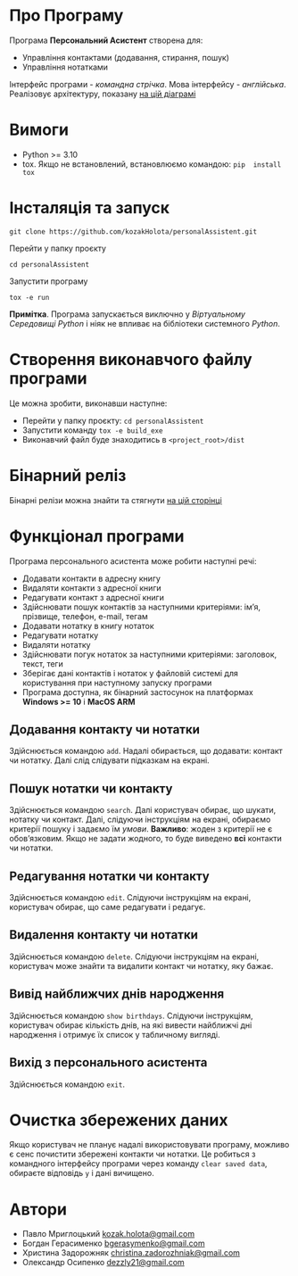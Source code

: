 # Про Програму
Програма **Персональний Асистент** створена для:

- Управління контактами (додавання, стирання, пошук)
- Управління нотатками

Інтерфейс програми - *командна стрічка*. Мова інтерфейсу - *англійська*.
Реалізовує архітектуру, показану [на цій діаграмі](https://drive.google.com/file/d/1PgS8enDG6Ue8GJ1-Bqqjy0K5ZKJR1nob/view?usp=sharing)

# Вимоги
- Python >= 3.10
- tox. Якщо не встановлений, встановлюємо командою: `pip  install tox`
# Інсталяція та запуск

`git clone https://github.com/kozakHolota/personalAssistent.git`

Перейти у папку проєкту

`cd personalAssistent`

Запустити програму

`tox -e run`

**Примітка**. Програма запускається виключно у *Віртуальному Середовищі Python* і ніяк не впливає на бібліотеки системного *Python*.

# Створення виконавчого файлу програми
Це можна зробити, виконавши наступне:
- Перейти у папку проєкту: `cd personalAssistent`
- Запустити команду `tox -e build_exe`
- Виконавчий файл буде знаходитись в `<project_root>/dist`

# Бінарний реліз
Бінарні релізи можна знайти та стягнути [на цій сторінці](https://github.com/kozakHolota/personalAssistent/releases)

# Функціонал програми
Програма персонального асистента може робити наступні речі:
- Додавати контакти в адресну книгу
- Видаляти контакти з адресної книги
- Редагувати контакт з адресної книги
- Здійснювати пошук контактів за наступними критеріями: імʼя, прізвище, телефон, e-mail, тегам
- Додавати нотатку в книгу нотаток
- Редагувати нотатку
- Видаляти нотатку
- Здійснювати погук нотаток за наступними критеріями: заголовок, текст, теги
- Зберігає дані контактів і нотаток у файловій системі для користування при наступному запуску програми
- Програма доступна, як бінарний застосунок на платформах **Windows >= 10** i **MacOS ARM**

## Додавання контакту чи нотатки
Здійснюється командою `add`. Надалі обирається, що додавати: контакт чи нотатку. Далі слід слідувати підказкам на екрані.

## Пошук нотатки чи контакту
Здійснюється командою `search`. Далі користувач обирає, що шукати, нотатку чи контакт. 
Далі, слідуючи інструкціям на екрані, обираємо критерії пошуку і задаємо їм *умови*. **Важливо**: жоден з критерії не є обовʼязковим.
Якщо не задати жодного, то буде виведено **всі** контакти чи нотатки.

## Редагування нотатки чи контакту
Здійснюється командою `edit`. Слідуючи інструкціям на екрані, користувач обирає, що саме редагувати і редагує.

## Видалення контакту чи нотатки
Здійснюється командою `delete`. Слідуючи інструкціям на екрані, користувач може знайти та видалити контакт чи нотатку, яку бажає.

## Вивід найближчих днів народження
Здійснюється командою `show birthdays`. Слідуючи інструкціям, користувач обирає кількість днів, на які вивести найближчі дні народження і отримує їх список у табличному вигляді. 

## Вихід з персонального асистента
Здійснюється командою `exit`.

# Очистка збережених даних
Якщо користувач не планує надалі використовувати програму, можливо є сенс почистити збережені контакти чи нотатки.
Це робиться з командного інтерфейсу програми через команду `clear saved data`, обираєте відповідь `y` і дані вичищено.

# Автори
- Павло Мриглоцький <kozak.holota@gmail.com>
- Богдан Герасименко <bgerasymenko@gmail.com>
- Христина Задорожняк <christina.zadorozhniak@gmail.com>
- Олександр Осипенко <dezzly21@gmail.com>
